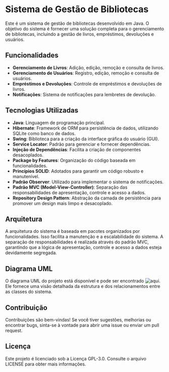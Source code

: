 # Sistema de Gestão de Bibliotecas

Este é um sistema de gestão de bibliotecas desenvolvido em Java. O objetivo do sistema é fornecer uma solução completa para o gerenciamento de bibliotecas, incluindo a gestão de livros, empréstimos, devoluções e usuários.

## Funcionalidades

- **Gerenciamento de Livros**: Adição, edição, remoção e consulta de livros.
- **Gerenciamento de Usuários**: Registro, edição, remoção e consulta de usuários.
- **Empréstimos e Devoluções**: Controle de empréstimos e devoluções de livros.
- **Notificações**: Sistema de notificações para lembretes de devolução.

## Tecnologias Utilizadas

- **Java**: Linguagem de programação principal.
- **Hibernate**: Framework de ORM para persistência de dados, utilizando SQLite como banco de dados.
- **Swing**: Biblioteca para a criação da interface gráfica do usuário (GUI).
- **Service Locator**: Padrão para gerenciar e fornecer dependências.
- **Injeção de Dependências**: Facilita a criação de componentes desacoplados.
- **Package by Features**: Organização do código baseada em funcionalidades.
- **Princípios SOLID**: Adotados para garantir um código robusto e manutenível.
- **Padrão Observer**: Utilizado para implementar o sistema de notificações.
- **Padrão MVC (Model-View-Controller)**: Separação das responsabilidades de apresentação, controle e acesso a dados.
- **Repository Design Pattern**: Abstração da camada de persistência para promover um design mais limpo e desacoplado.

## Arquitetura

A arquitetura do sistema é baseada em pacotes organizados por funcionalidades. Isso facilita a manutenção e a escalabilidade do sistema. A separação de responsabilidades é realizada através do padrão MVC, garantindo que a lógica de apresentação, controle e acesso a dados esteja devidamente segregada.

## Diagrama UML

O diagrama UML do projeto está disponível e pode ser encontrado ![aqui](https://drive.google.com/file/d/1K8ogWyEzIJ7PItW7miASz4Fei9j4mdok/view). Ele fornece uma visão detalhada da estrutura e dos relacionamentos entre as classes do sistema.

## Contribuição
Contribuições são bem-vindas! Se você tiver sugestões, melhorias ou encontrar bugs, sinta-se à vontade para abrir uma issue ou enviar um pull request.

## Licença
Este projeto é licenciado sob a Licença GPL-3.0. Consulte o arquivo LICENSE para obter mais informações.
